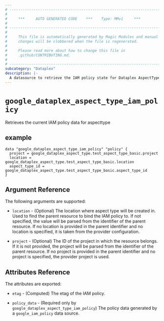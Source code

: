 ```yaml
---
# ----------------------------------------------------------------------------
#
#     ***     AUTO GENERATED CODE    ***    Type: MMv1     ***
#
# ----------------------------------------------------------------------------
#
#     This file is automatically generated by Magic Modules and manual
#     changes will be clobbered when the file is regenerated.
#
#     Please read more about how to change this file in
#     .github/CONTRIBUTING.md.
#
# ----------------------------------------------------------------------------
subcategory: "Dataplex"
description: |-
  A datasource to retrieve the IAM policy state for Dataplex AspectType
---
```



# `google_dataplex_aspect_type_iam_policy`
Retrieves the current IAM policy data for aspecttype


## example

```hcl
data "google_dataplex_aspect_type_iam_policy" "policy" {
  project = google_dataplex_aspect_type.test_aspect_type_basic.project
  location = google_dataplex_aspect_type.test_aspect_type_basic.location
  aspect_type_id = google_dataplex_aspect_type.test_aspect_type_basic.aspect_type_id
}
```

## Argument Reference

The following arguments are supported:

* `location` - (Optional) The location where aspect type will be created in.
 Used to find the parent resource to bind the IAM policy to. If not specified,
  the value will be parsed from the identifier of the parent resource. If no location is provided in the parent identifier and no
  location is specified, it is taken from the provider configuration.

* `project` - (Optional) The ID of the project in which the resource belongs.
    If it is not provided, the project will be parsed from the identifier of the parent resource. If no project is provided in the parent identifier and no project is specified, the provider project is used.

## Attributes Reference

The attributes are exported:

* `etag` - (Computed) The etag of the IAM policy.

* `policy_data` - (Required only by `google_dataplex_aspect_type_iam_policy`) The policy data generated by
  a `google_iam_policy` data source.
